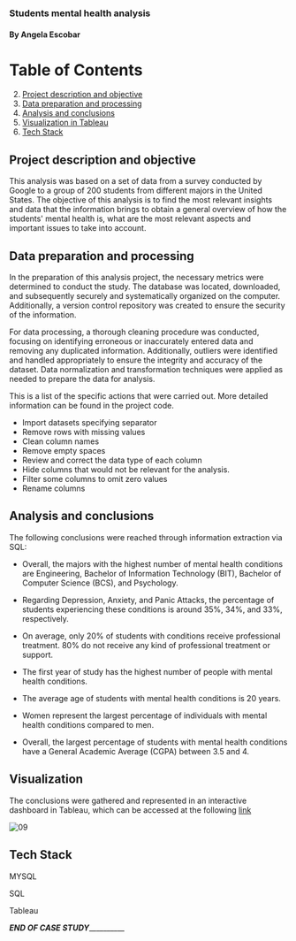 ### **Students mental health analysis**
####  By Angela Escobar



# Table of Contents
2. [Project description and objective](#project-description-and-objective)
3. [Data preparation and processing](#data-preparation-and-processing)
4. [Analysis and conclusions](#analysis-and-conclusions)
5. [Visualization in Tableau](#visualization)
6. [Tech Stack](#tech-stack)

## Project description and objective

This analysis was based on a set of data from a survey conducted by Google to a group of 200 students from different majors in the United States. The objective of this analysis is to find the most relevant insights and data that the information brings to obtain a general overview of how the students' mental health is, what are the most relevant aspects and important issues to take into account.

## Data preparation and processing

In the preparation of this analysis project, the necessary metrics were determined to conduct the study. The database was located, downloaded, and subsequently securely and systematically organized on the computer. Additionally, a version control repository was created to ensure the security of the information.

For data processing, a thorough cleaning procedure was conducted, focusing on identifying erroneous or inaccurately entered data and removing any duplicated information. Additionally, outliers were identified and handled appropriately to ensure the integrity and accuracy of the dataset. Data normalization and transformation techniques were applied as needed to prepare the data for analysis. 

This is a list of the specific actions that were carried out. More detailed information can be found in the project code.

* Import datasets specifying separator
* Remove rows with missing values 
* Clean column names
* Remove empty spaces
* Review and correct the data type of each column
* Hide columns that would not be relevant for the analysis.
* Filter some columns to omit zero values
* Rename columns


## Analysis and conclusions

The following conclusions were reached through information extraction via SQL:

* Overall, the majors with the highest number of mental health conditions are Engineering, Bachelor of Information Technology (BIT), Bachelor of Computer Science (BCS), and Psychology.

* Regarding Depression, Anxiety, and Panic Attacks, the percentage of students experiencing these conditions is around 35%, 34%, and 33%, respectively.

* On average, only 20% of students with conditions receive professional treatment. 80% do not receive any kind of professional treatment or support.

* The first year of study has the highest number of people with mental health conditions.

* The average age of students with mental health conditions is 20 years.

* Women represent the largest percentage of individuals with mental health conditions compared to men.

* Overall, the largest percentage of students with mental health conditions have a General Academic Average (CGPA) between 3.5 and 4.

## Visualization

The conclusions were gathered and represented in an interactive dashboard in Tableau, which can be accessed at the following [link](https://public.tableau.com/app/profile/angela161/viz/Students_mental_health/Dashboard1)

![09](https://github.com/Angela1611/Students_mental_health/assets/158333155/3f210192-56ca-47db-8d6a-4dacbe68e0fc)


## Tech Stack

  MYSQL

  SQL

  Tableau
  
  
_______________END OF CASE STUDY_________________________

